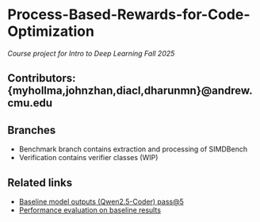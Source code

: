 # Process-Based-Rewards-for-Code-Optimization
*Course project for Intro to Deep Learning Fall 2025*
## Contributors: {myhollma,johnzhan,diacl,dharunmn}@andrew.cmu.edu

## Branches
- Benchmark branch contains extraction and processing of SIMDBench
- Verification contains verifier classes (WIP)

## Related links
- [Baseline model outputs (Qwen2.5-Coder) pass@5](https://drive.google.com/file/d/1YyZxkFOjTxAkBqx40YXieJg3_A0r2-uk/view?usp=sharing)
- [Performance evaluation on baseline results](https://drive.google.com/file/d/1Y2f3s-xPwwVvYIdIHa3tsIbwCQU0KkfU/view?usp=sharing)
